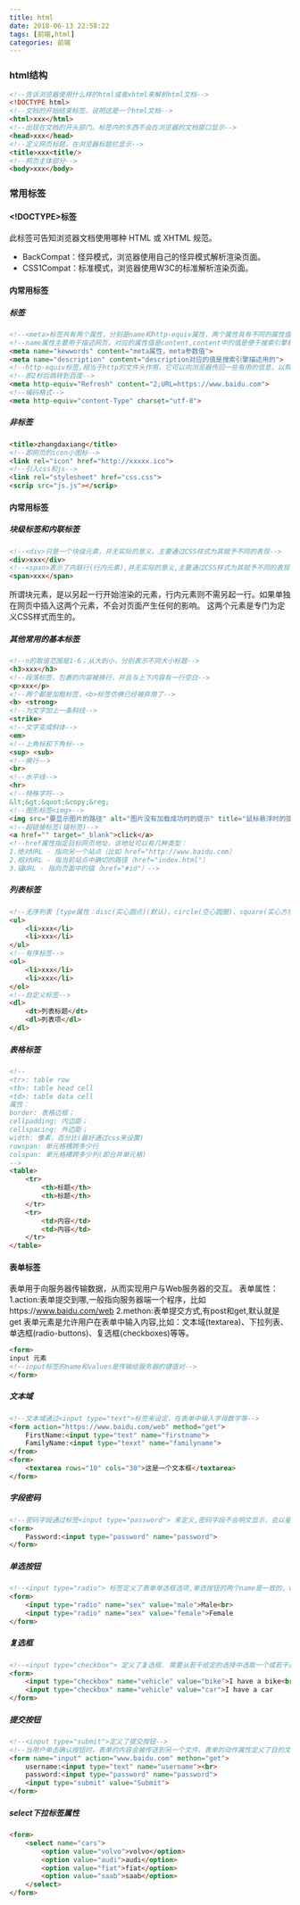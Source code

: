 ```yaml
---
title: html
date: 2018-06-13 22:58:22
tags: [前端,html]
categories: 前端
---
```

### html结构
```html
<!--告诉浏览器使用什么样的html或者xhtml来解析html文档-->
<!DOCTYPE html>	
<!--文档的开始结束标签，说明这是一个html文档-->
<html>xxx</html> 
<!--出现在文档的开头部门。标签内的东西不会在浏览器的文档窗口显示-->
<head>xxx</head> 
<!--定义网页标题，在浏览器标题栏显示-->
<title>xxx<title/>
<!--网页主体部分-->
<body>xxx</body>	
```

### 常用标签
#### <!DOCTYPE>标签
此标签可告知浏览器文档使用哪种 HTML 或 XHTML 规范。
* BackCompat：怪异模式，浏览器使用自己的怪异模式解析渲染页面。
* CSS1Compat：标准模式，浏览器使用W3C的标准解析渲染页面。
#### <head>内常用标签
##### <meta>标签
```html
<!--<meta>标签共有两个属性，分别是name和http-equiv属性，两个属性具有不同的属性值-->
<!--name属性主要用于描述网页，对应的属性值是content,content中的值是便于搜索引擎机器人查找和分类信息用的-->
<meta name="kewwords" content="meta属性，meta参数值">
<meta name="description" content="description对应的值是搜索引擎描述用的">
<!--http-equiv标签,相当于http的文件头作用，它可以向浏览器传回一些有用的信息，以帮助正确地显示网页内容-->
<!--即2秒后跳转到百度-->
<meta http-equiv="Refresh" content="2;URL=https://www.baidu.com"> 
<!--编码格式-->
<meta http-equiv="content-Type" charset="utf-8">
```
##### 非<meta>标签
```html
<title>zhangdaxiang</title>
<!--即网页的icon小图标-->
<link rel="icon" href="http://xxxxx.ico">
<!--引入css和js-->
<link rel="stylesheet" href="css.css">
<scrip src="js.js"></scrip>
```
#### <body>内常用标签
##### 块级标签和内联标签
```html
<!--<div>只是一个块级元素，并无实际的意义。主要通过CSS样式为其赋予不同的表现-->
<div>xxx</div>
<!--<span>表示了内联行(行内元素),并无实际的意义,主要通过CSS样式为其赋予不同的表现-->
<span>xxx</span>
```
所谓块元素，是以另起一行开始渲染的元素，行内元素则不需另起一行。如果单独在网页中插入这两个元素，不会对页面产生任何的影响。
这两个元素是专门为定义CSS样式而生的。
##### 其他常用的基本标签
```html
<!--n的取值范围是1-6；从大到小，分别表示不同大小标题-->
<h3>xxx</h3>
<!--段落标签，包裹的内容被换行，并且与上下内容有一行空白-->
<p>xxx</p>
<!--两个都是加粗标签，<b>标签仿佛已经被弃用了-->
<b> <strong>
<!--为文字加上一条斜线-->
<strike>
<!--文字变成斜体-->
<em>
<!--上角标和下角标-->
<sup> <sub>
<!--换行-->
<br>
<!--水平线-->
<hr>
<!--特殊字符-->
&lt;&gt;&quot;&copy;&reg;
<!--图形标签<img>-->
<img src="要显示图片的路径" alt="图片没有加载成功时的提示" title="鼠标悬浮时的提示信息" width="图片的宽" height="图片的高 (宽高两个属性只用一个会自动等比缩放)">
<!--超链接标签(锚标签)-->
<a href="" target="_blank">click</a>
<!--href属性指定目标网页地址。该地址可以有几种类型：
1.绝对URL - 指向另一个站点（比如 href="http://www.baidu.com）
2.相对URL - 指当前站点中确切的路径（href="index.html"）
3.锚URL - 指向页面中的锚（href="#id"）-->
```
##### 列表标签
```html
<!--无序列表 [type属性：disc(实心圆点)(默认)、circle(空心圆圈)、square(实心方块)]-->
<ul>
	<li>xxx</li>
	<li>xxx</li>
</ul>
<!--有序标签-->
<ol>
	<li>xxx</li>
	<li>xxx</li>
</ol>
<!--自定义标签-->
<dl>
	<dt>列表标题</dt>
	<dl>列表项</dl>
</dl>
```
##### 表格标签
```html
<!--
<tr>: table row
<th>: table head cell
<td>: table data cell
属性：
border: 表格边框；
cellpadding: 内边距；
cellspacing: 外边距；
width: 像素，百分比(最好通过css来设置)
rowspan: 单元格横跨多少行
colspan: 单元格横跨多少列(即合并单元格)
-->
<table>
	<tr>
		<th>标题</th>
		<th>标题</th>
	</tr>
	<tr>
		<td>内容</td>
		<td>内容</td>
	</tr>
</table>
```
#### 表单标签<form>
表单用于向服务器传输数据，从而实现用户与Web服务器的交互。
表单属性：
1.action:表单提交到哪,一般指向服务器端一个程序，比如https://www.baidu.com/web
2.methon:表单提交方式,有post和get,默认就是get
表单元素是允许用户在表单中输入内容,比如：文本域(textarea)、下拉列表、单选框(radio-buttons)、复选框(checkboxes)等等。

```html
<form>
input 元素
<!--input标签的name和values是传输给服务器的键值对-->
</form>
```
##### 文本域
```html
<!--文本域通过<input type="text">标签来设定，在表单中输入字母数字等-->
<form action="https://www.baidu.com/web" method="get">
	FirstName:<input type="text" name="firstname">
	FamilyName:<input type="texxt" name="familyname">
</from>
<form>
	<textarea rows="10" cols="30">这是一个文本框</textarea>
</form>
```
##### 字段密码
```html
<!--密码字段通过标签<input type="password"> 来定义,密码字段不会明文显示，会以星号或者远点代替-->
<form>
	Password:<input type="password" name="password">
</form>
```
##### 单选按钮
```html
<!--<input type="radio"> 标签定义了表单单选框选项,单选按钮的两个name是一致的，values是不一致的-->
<form>
	<input type="radio" name="sex" value="male">Male<br>
	<input type="radio" name="sex" value="female">Female
</form>
```
##### 复选框
```html
<!--<input type="checkbox"> 定义了复选框. 需要从若干给定的选择中选取一个或若干选项-->
<form>
	<input type="checkbox" name="vehicle" value="bike">I have a bike<br>
	<input type="checkbox" name="vehicle" value="car">I have a car
</form>
```
##### 提交按钮
```html
<!--<input type="submit">定义了提交按钮-->
<!--当用户单击确认按钮时，表单的内容会被传送到另一个文件。表单的动作属性定义了目的文件的文件名。由动作属性定义的这个文件通常会对接收到的输入数据进行相关的处理-->
<form name="input" action="www.baidu.com" methon="get">
	username:<input type="text" name="username"><br>
	password:<input type="password" name="password">
	<input type="submit" value="Submit">
</form>
```
##### select下拉标签属性
```html
<form>
	<select name="cars">
		<option value="volvo">volvo</option>
		<option value="audi">audi</option>
		<option value="fiat">fiat</option>
 		<option value="saab">saab</option>
	</select>
</form>
```